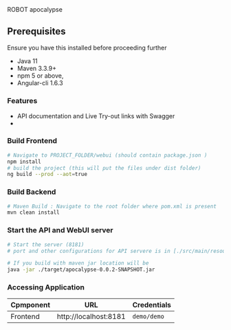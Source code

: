 ## 
ROBOT apocalypse

## Prerequisites
Ensure you have this installed before proceeding further
- Java 11
- Maven 3.3.9+
- npm 5 or above,   
- Angular-cli 1.6.3

### Features
  * API documentation and Live Try-out links with Swagger
  * 
### Build Frontend 
```bash
# Navigate to PROJECT_FOLDER/webui (should contain package.json )
npm install
# build the project (this will put the files under dist folder)
ng build --prod --aot=true
```

### Build Backend
```bash
# Maven Build : Navigate to the root folder where pom.xml is present 
mvn clean install
```

### Start the API and WebUI server
```bash
# Start the server (8181)
# port and other configurations for API servere is in [./src/main/resources/application.properties](/src/main/resources/application.properties) file

# If you build with maven jar location will be 
java -jar ./target/apocalypse-0.0.2-SNAPSHOT.jar

```

### Accessing Application
Cpmponent         | URL                                      | Credentials
---               | ---                                      | ---
Frontend          |  http://localhost:8181                   | `demo/demo`
